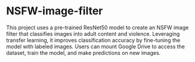 # NSFW-image-filter
This project uses a pre-trained ResNet50 model to create an NSFW image filter that classifies images into adult content and violence. Leveraging transfer learning, it improves classification accuracy by fine-tuning the model with labeled images. Users can mount Google Drive to access the dataset, train the model, and make predictions on new images.
